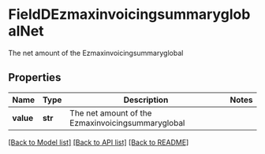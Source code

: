 # FieldDEzmaxinvoicingsummaryglobalNet

The net amount of the Ezmaxinvoicingsummaryglobal

## Properties
Name | Type | Description | Notes
------------ | ------------- | ------------- | -------------
**value** | **str** | The net amount of the Ezmaxinvoicingsummaryglobal | 

[[Back to Model list]](../README.md#documentation-for-models) [[Back to API list]](../README.md#documentation-for-api-endpoints) [[Back to README]](../README.md)


